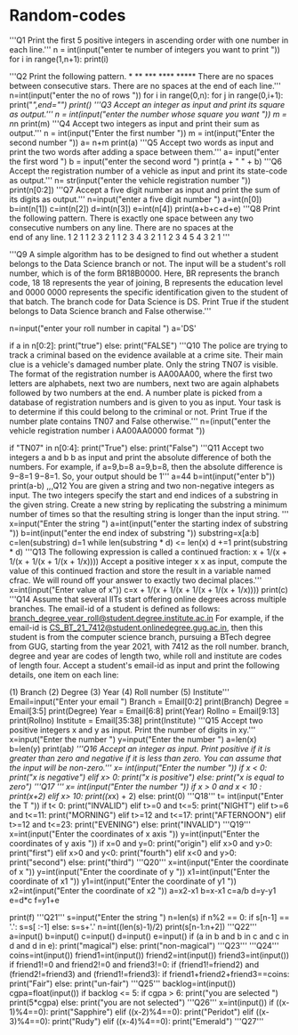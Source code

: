 # Random-codes
'''Q1 Print the first 5 positive integers in ascending order with one number in each line.'''
n = int(input("enter te number of integers you want to print "))
for i in range(1,n+1):
    print(i)

'''Q2 Print the following pattern.
    *
    **
    ***
    ****
    *****
    There are no spaces between consecutive stars. There are no spaces at the end of each line.'''
n=int(input("enter the no of rows "))
for i in range(0,n):
    for j in range(0,i+1):
        print("*",end="")
    print()
'''Q3 Accept an integer as input and print its square as output.'''
n = int(input("enter the number whose square you want "))
m = n*n
print(m)
'''Q4 Accept two integers as input and print their sum as output.'''
n = int(input("Enter the first number "))
m = int(input("Enter the second number "))
a= n+m
print(a)
'''Q5 Accept two words as input and print the two words after adding a space between them.'''
a= input("enter the first word ")
b = input("enter the second word ")
print(a + " " + b)
'''Q6 Accept the registration number of a vehicle as input and print its state-code as output.'''
n= str(input("enter the vehicle registration number "))
print(n[0:2])
'''Q7 Accept a five digit number as input and print the sum of its digits as output.'''
n=input("enter a five digit number ")
a=int(n[0])
b=int(n[1])
c=int(n[2])
d=int(n[3])
e=int(n[4])
print(a+b+c+d+e)
'''Q8  Print the following pattern. There is exactly one space between any two consecutive numbers on any line. There are no spaces at the            
    end of any line.
    1 2 1
    1 2 3 2 1
    1 2 3 4 3 2 1
    1 2 3 4 5 4 3 2 1 '''
    
'''Q9 A simple algorithm has to be designed to find out whether a student belongs to the Data Science branch or not. The input will be a student's roll number, which is of the form  BR18B0000. Here, BR represents the branch code, 
   18
   18 represents the year of joining, B represents the education level and 
   0000
   0000 represents the specific identification given to the student of that batch. The branch code for Data Science is DS. Print True if the student belongs to Data Science branch and False  otherwise.'''

n=input("enter your roll number in capital ")
a='DS'

if a in n[0:2]:
    print("true")
else:
    print("FALSE")
'''Q10 The police are trying to track a criminal based on the evidence available at a crime site. Their main clue is a vehicle's damaged number plate. Only the string TN07 is visible. The format of the registration number is AA00AA00, where the first two letters are alphabets, next two are numbers, next two are again alphabets followed by two numbers at the end. A number plate is picked from a database of registration numbers and is given to you as input. Your task is to determine if this could belong to the criminal or not. Print True if the number plate contains TN07 and False otherwise.'''
n=(input("enter the vehicle registration number i AA00AA0000 format "))

if "TN07" in n[0:4]:
    print("True")
else:
    print("False")
'''Q11 Accept two integers
a and b
b as input and print the absolute difference of both the numbers. For example, if 
a=9,b=8
a=9,b=8, then the absolute difference is 
9−8=1
9−8=1. So, your output should be 1'''
a=44
b=int(input("enter b"))
print(a-b)
,,,Q12 You are given a string and two non-negative integers as input. The two integers specify the start and end indices of a substring in the given string. Create a new string by replicating the substring a minimum number of times so that the resulting string is longer than the input string. '''
x=input("Enter the string ")
a=int(input("enter the starting index of substring "))
b=int(input("enter the end index of substring "))
substring=x[a:b]
c=len(substring)
d=1
while len(substring * d) <= len(x)
d +=1
print(substring * d)
'''Q13 The following expression is called a continued fraction: x + 1/(x + 1/(x + 1/(x + 1/(x + 1/x))))
Accept a positive integer x
x as input, compute the value of this continued fraction and store the result in a variable named cfrac. We will round off your answer to exactly two decimal places.'''
x=int(input("Enter value of x"))
c=x + 1/(x + 1/(x + 1/(x + 1/(x + 1/x))))
print(c)
'''Q14 Assume that several IITs start offering online degrees across multiple branches. The email-id of a student is defined as follows:
branch_degree_year_roll@student.degree.institute.ac.in
For example, if the email-id is CS_BT_21_7412@student.onlinedegree.gug.ac.in, then this student is from the computer science branch, pursuing a BTech degree from GUG, starting from the year 2021, with 7412 as the roll number. branch, degree and year are codes of length two, while roll and institute are codes of length four. Accept a student's email-id as input and print the following details, one item on each line:

(1) Branch
(2) Degree
(3) Year
(4) Roll number
(5) Institute'''
Email=input("Enter your email ")
Branch = Email[0:2]
print(Branch)
Degree = Email[3:5]
print(Degree)
Year = Email[6:8]
print(Year)
Rollno = Email[9:13]
print(Rollno)
Institute = Email[35:38]
print(Institute)
'''Q15 Accept two positive integers x and y as input. Print the number of digits in xy.'''
x=input("Enter the number ")
y=input("Enter the number ")
a=len(x)
b=len(y)
print(a*b)
'''Q16 Accept an integer as input. Print positive if it is greater than zero and negative if it is less than zero. You can assume that the input will be non-zero.'''
x= int(input("Enter the number "))
if x < 0:
    print("x is negative")
elif x> 0:
    print("x is positive")
else:
    print("x is equal to zero")
'''Q17 '''
x= int(input("Enter the number "))
if x > 0 and x < 10 :
    print(x+2)
elif x> 10:
    print((x*x) + 2)
else:
    print(0)
'''Q18'''
t= int(input("Enter the T "))
if t< 0:
    print("INVALID")
elif t>=0 and t<=5:
    print("NIGHT")
elif t>=6 and t<=11:
    print("MORNING")
elif t>=12 and t<=17:
    print("AFTERNOON")
elif t>=12 and t<=23:
    print("EVENING")
else:
    print("INVALID")
'''Q19'''
x=int(input("Enter the coordinates of x axis "))
y=int(input("Enter the coordinates of y axis "))
if x=0 and y=0:
    print("origin")
elif x>0 and y>0:
    print("first")
elif x>0 and y<0:
    print("fourth")
elif x<0 and y>0:
    print("second")
else:
    print("third")
'''Q20'''
x=int(input("Enter the coordinate of x "))
y=int(input("Enter the coordinate of y "))
x1=int(input("Enter the coordinate of x1 "))
y1=int(input("Enter the coordinate of y1 "))
x2=int(input("Enter the coordinate of x2 "))
a=x2-x1
b=x-x1
c=a/b
d=y-y1
e=d*c
f=y1+e

print(f)
'''Q21'''
s=input("Enter the string ")
n=len(s)
if n%2 == 0:
    if s[n-1] == '.':
        s=s[ :-1]
    else:
        s=s+'.'
n=int((len(s)-1)/2)
print(s[n-1:n+2])
'''Q22'''
a=input()
b=input()
c=input()
d=input()
e=input()
if (a in b and b in c and c in d and d in e):
    print("magical")
else:
    print("non-magical")
'''Q23'''
'''Q24'''
coins=int(input())
friend1=int(input())
friend2=int(input())
friend3=int(input())
if friend1!=0 and friend2!=0 and friend3!=0:
    if (friend1!=friend2) and (friend2!=friend3) and (friend1!=friend3):
        if friend1+friend2+friend3==coins:
            print("Fair")
    else:
         print("un-fair")
'''Q25'''
backlog=int(input())
cgpa=float(input())
if backlog <= 5:
    if cgpa > 6:
        print("you are selected ")
        print(5*cgpa)
    else:
        print("you are not selected")
    '''Q26'''
    x=int(input())
if ((x-1)%4==0):
    print("Sapphire")
elif ((x-2)%4==0):
    print("Peridot")
elif ((x-3)%4==0):
    print("Rudy")
elif ((x-4)%4==0):
    print("Emerald")
'''Q27'''







    




    
